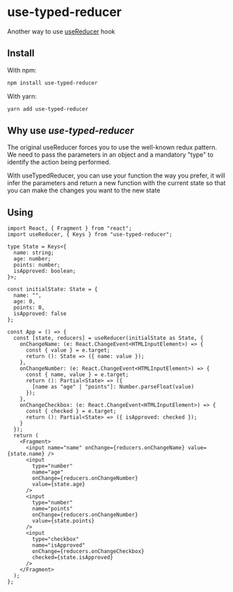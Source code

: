 # use-typed-reducer

Another way to use [useReducer](https://reactjs.org/docs/hooks-reference.html#usereducer) hook

## Install

With npm:
```bash
npm install use-typed-reducer
```

With yarn:
```bash
yarn add use-typed-reducer
```

## Why use *use-typed-reducer*

The original useReducer forces you to use the well-known redux pattern. We need to pass the parameters in an object and a mandatory "type" to identify the action being performed.

With useTypedReducer, you can use your function the way you prefer, it will infer the parameters and return a new function with the current state so that you can make the changes you want to the new state

## Using

```tsx
import React, { Fragment } from "react";
import useReducer, { Keys } from "use-typed-reducer";

type State = Keys<{
  name: string;
  age: number;
  points: number;
  isApproved: boolean;
}>;

const initialState: State = {
  name: "",
  age: 0,
  points: 0,
  isApproved: false
};

const App = () => {
  const [state, reducers] = useReducer(initialState as State, {
    onChangeName: (e: React.ChangeEvent<HTMLInputElement>) => {
      const { value } = e.target;
      return (): State => ({ name: value });
    },
    onChangeNumber: (e: React.ChangeEvent<HTMLInputElement>) => {
      const { name, value } = e.target;
      return (): Partial<State> => ({
        [name as "age" | "points"]: Number.parseFloat(value)
      });
    },
    onChangeCheckbox: (e: React.ChangeEvent<HTMLInputElement>) => {
      const { checked } = e.target;
      return (): Partial<State> => ({ isApproved: checked });
    }
  });
  return (
    <Fragment>
      <input name="name" onChange={reducers.onChangeName} value={state.name} />
      <input
        type="number"
        name="age"
        onChange={reducers.onChangeNumber}
        value={state.age}
      />
      <input
        type="number"
        name="points"
        onChange={reducers.onChangeNumber}
        value={state.points}
      />
      <input
        type="checkbox"
        name="isApproved"
        onChange={reducers.onChangeCheckbox}
        checked={state.isApproved}
      />
    </Fragment>
  );
};
```

